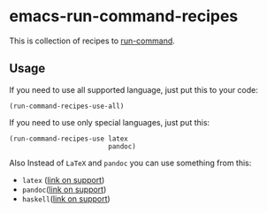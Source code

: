 # emacs-run-command-recipes

This is collection of recipes to [run-command](https://github.com/bard/emacs-run-command "cool package!").

Usage
-------
If you need to use all supported language, just put this to your code:
```emacs-lisp
(run-command-recipes-use-all)
```

If you need to use only special languages, just put this:
```emacs-lisp
(run-command-recipes-use latex
                         pandoc)
```

Also Instead of `LaTeX` and `pandoc` you can use something from this:

* `latex` ([link on support](docs/latex.md "hi"))
* `pandoc`([link on support](docs/pandoc.md "hi"))
* `haskell`([link on support](docs/haskell.md "Haskell Rocks!"))



